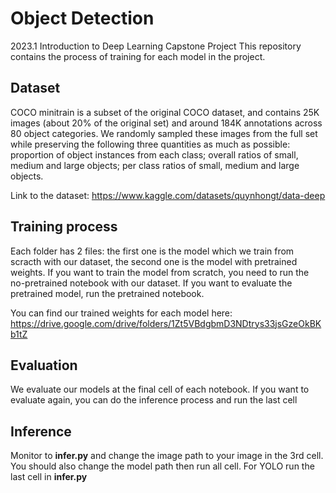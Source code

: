 # Object Detection

2023.1 Introduction to Deep Learning Capstone Project
This repository contains the process of training for each model in the project.

## Dataset
COCO minitrain is a subset of the original COCO dataset, and contains 25K images (about 20\% of the original set) and around 184K annotations across 80 object categories. We randomly sampled these images from the full set while preserving the following three quantities as much as possible: proportion of object instances from each class; overall ratios of small, medium and large objects; per class ratios of small, medium and large objects.

Link to the dataset: https://www.kaggle.com/datasets/quynhongt/data-deep

## Training process
Each folder has 2 files: the first one is the model which we train from scracth with our dataset, the second one is the model with pretrained weights.
If you want to train the model from scratch, you need to run the no-pretrained notebook with our dataset.
If you want to evaluate the pretrained model, run the pretrained notebook.

You can find our trained weights for each model here: https://drive.google.com/drive/folders/1Zt5VBdgbmD3NDtrys33jsGzeOkBKb1tZ

## Evaluation

We evaluate our models at the final cell of each notebook. If you want to evaluate again, you can do the inference process and run the last cell

## Inference 

Monitor to **infer.py** and change the image path to your image in the 3rd cell. You should also change the model path then run all cell. For YOLO run the last cell in **infer.py**
